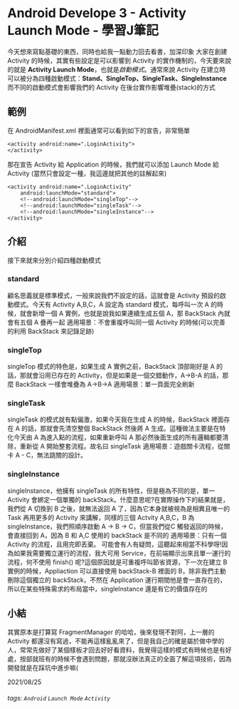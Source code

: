 # Android Develope 3 - Activity Launch Mode - 學習J筆記
今天想來寫點基礎的東西，同時也給我一點動力回去看書，加深印象
大家在創建 Activity 的時候，其實有些設定是可以影響到 Activity 的實作機制的，今天要來說的就是 **Activity Launch Mode**，也就是*啟動模式*。通常來說 Activity 在建立時可以被分為四種啟動模式：**Stand、SingleTop、SingleTask、SingleInstance**
而不同的啟動模式會影響我們的 Activity 在後台實作影響堆疊(stack)的方式

## 範例
在 AndroidManifest.xml 裡面通常可以看到如下的宣告，非常簡單
```xml=
<activity android:name=".LoginActivity">
</activity>
```
那在宣告 Activity 給 Application 的時候，我們就可以添加 Launch Mode 給 Activity (當然只會設定一種，我這邊就把其他的註解起來)
```xml=
<activity android:name=".LoginActivity"
    android:launchMode="standard">
    <!--android:launchMode="singleTop"-->
    <!--android:launchMode="singleTask"-->
    <!--android:launchMode="singleInstance"-->
</activity>
```

## 介紹
接下來就來分別介紹四種啟動模式

### standard
顧名思義就是標準模式，一般來說我們不設定的話，這就會是 Activity 預設的啟動模式。今天有 Activity A,B,C，A 設定為 standard 模式，每呼叫一次 A 的時候，就會新增一個 A 實例，也就是說我如果連續生成五個 A，那 BackStack 內就會有五個 A 疊再一起
適用場景：不會重複呼叫同一個 Activity 的時候(可以完善的利用 BackStack 來記錄足跡)

### singleTop
singleTop 模式的特色是，如果生成 A 實例之前，BackStack 頂部剛好是 A 的話，那就會沿用已存在的 Activity，但是如果是一個交錯動作，A->B-A 的話，那麼 BackStack 一樣會堆疊為 A->B->A
適用場景：單一頁面完全刷新
### singleTask
singleTask 的模式就有點偏激，如果今天我在生成 A 的時候，BackStack 裡面存在 A 的話，那就會先清空整個 BackStack 然後將 A 生成。這種做法主要是在特化今天由 A 為進入點的流程，如果重新呼叫 A 那必然後面生成的所有邏輯都要清除，重新從 A 開始整套流程。故名曰  singleTask
適用場景：遊戲關卡流程，從關卡 A - C，無法跳關的設計。

### singleInstance
singleInstance，他擁有 singleTask 的所有特性，但是極為不同的是，單一 Activity 會綁定一個單獨的 backStack。什麼意思呢?在實際操作下的結果就是，我們從 A 切換到 B 之後，就無法返回 A 了，因為它本身就被視為是相異且唯一的 Task
再用更多的 Activity 來講解，同樣的三個 Actvity A,B,C，B 為 singleInstance，我們照順序啟動 A -> B -> C，但當我們從C 觸發返回的時候，會直接回到 A，因為 B 和 A,C 使用的 backStack 是不同的
適用場景：只有一個 Activity 的流程，且用完即丟棄。
可能會有人有疑問，這聽起來相當不科學呀!因為如果我需要獨立運行的流程，我大可用 Service，在前端顯示出來且單一運行的流程，何不使用 finish() 呢?這個原因就是可重複呼叫節省資源，下一次在建立 B 實例的時候，Appliaction 可以直接使用 backStack-B 裡面的 B，除非我們主動刪除這個獨立的 backStack，不然在 Application 運行期間他是會一直存在的，所以在某些特殊需求的布局當中，singleInstance 還是有它的價值存在的


## 小結
其實原本是打算寫 FragmentManager 的哈哈，後來發現不對阿，上一層的 Activity 都還沒有寫過，不能再這樣亂亂來了，但是我自己的確是屬於做中學的人，常常先做好了某個樣板才回去好好看資料，我覺得這樣的模式有時候也是有好處，按部就班有的時候不會遇到問題，那就沒辦法真正的全面了解這項技術，因為開發就是在踩坑中進步嘛(

2021/08/25

###### tags: `Android` `Launch Mode` `Activity`